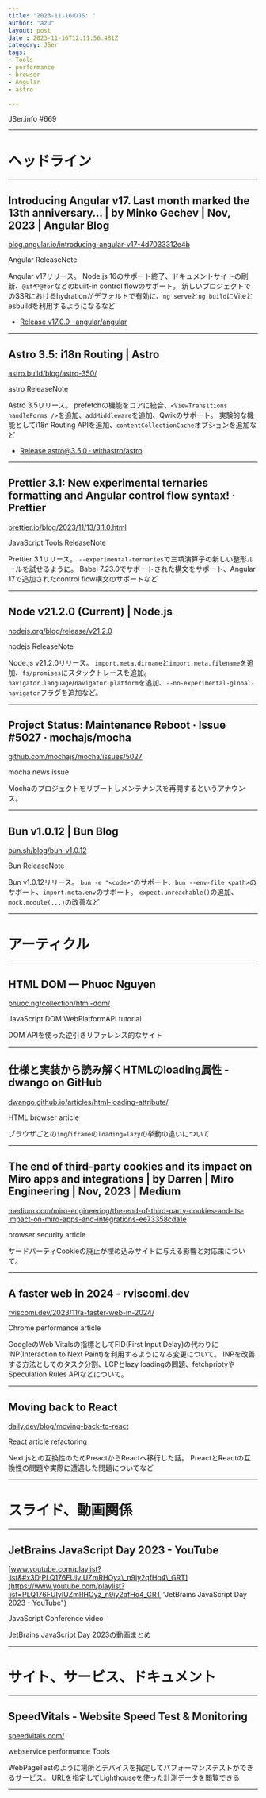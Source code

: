 ```yaml
---
title: "2023-11-16のJS: "
author: "azu"
layout: post
date : 2023-11-16T12:11:56.481Z
category: JSer
tags:
- Tools
- performance
- browser
- Angular
- astro

---
```


JSer.info #669

----

<h1 class="site-genre">ヘッドライン</h1>

----

## Introducing Angular v17. Last month marked the 13th anniversary… | by Minko Gechev | Nov, 2023 | Angular Blog
[blog.angular.io/introducing-angular-v17-4d7033312e4b](https://blog.angular.io/introducing-angular-v17-4d7033312e4b "Introducing Angular v17. Last month marked the 13th anniversary… | by Minko Gechev | Nov, 2023 | Angular Blog")
<p class="jser-tags jser-tag-icon"><span class="jser-tag">Angular</span> <span class="jser-tag">ReleaseNote</span></p>

Angular v17リリース。
Node.js 16のサポート終了、ドキュメントサイトの刷新、`@if`や`@for`などのbuilt-in control flowのサポート。
新しいプロジェクトでのSSRにおけるhydrationがデフォルトで有効に、`ng serve`と`ng build`にViteとesbuildを利用するようになるなど

- [Release v17.0.0 · angular/angular](https://github.com/angular/angular/releases/tag/17.0.0 "Release v17.0.0 · angular/angular")

----

## Astro 3.5: i18n Routing | Astro
[astro.build/blog/astro-350/](https://astro.build/blog/astro-350/ "Astro 3.5: i18n Routing | Astro")
<p class="jser-tags jser-tag-icon"><span class="jser-tag">astro</span> <span class="jser-tag">ReleaseNote</span></p>

Astro 3.5リリース。
prefetchの機能をコアに統合、`<ViewTransitions handleForms />`を追加、`addMiddleware`を追加、Qwikのサポート。
実験的な機能としてi18n Routing APIを追加、`contentCollectionCache`オプションを追加など

- [Release astro@3.5.0 · withastro/astro](https://github.com/withastro/astro/releases/tag/astro%403.5.0 "Release astro@3.5.0 · withastro/astro")

----

## Prettier 3.1: New experimental ternaries formatting and Angular control flow syntax! · Prettier
[prettier.io/blog/2023/11/13/3.1.0.html](https://prettier.io/blog/2023/11/13/3.1.0.html "Prettier 3.1: New experimental ternaries formatting and Angular control flow syntax! · Prettier")
<p class="jser-tags jser-tag-icon"><span class="jser-tag">JavaScript</span> <span class="jser-tag">Tools</span> <span class="jser-tag">ReleaseNote</span></p>

Prettier 3.1リリース。
`--experimental-ternaries`で三項演算子の新しい整形ルールを試せるように。
Babel 7.23.0でサポートされた構文をサポート、Angular 17で追加されたcontrol flow構文のサポートなど


----

## Node v21.2.0 (Current) | Node.js
[nodejs.org/blog/release/v21.2.0](https://nodejs.org/blog/release/v21.2.0 "Node v21.2.0 (Current) | Node.js")
<p class="jser-tags jser-tag-icon"><span class="jser-tag">nodejs</span> <span class="jser-tag">ReleaseNote</span></p>

Node.js v21.2.0リリース。
`import.meta.dirname`と`import.meta.filename`を追加、`fs/promises`にスタックトレースを追加。
`navigator.language`/`navigator.platform`を追加、`--no-experimental-global-navigator`フラグを追加など。


----

## Project Status: Maintenance Reboot · Issue #5027 · mochajs/mocha
[github.com/mochajs/mocha/issues/5027](https://github.com/mochajs/mocha/issues/5027 "Project Status: Maintenance Reboot · Issue #5027 · mochajs/mocha")
<p class="jser-tags jser-tag-icon"><span class="jser-tag">mocha</span> <span class="jser-tag">news</span> <span class="jser-tag">issue</span></p>

Mochaのプロジェクトをリブートしメンテナンスを再開するというアナウンス。


----

## Bun v1.0.12 | Bun Blog
[bun.sh/blog/bun-v1.0.12](https://bun.sh/blog/bun-v1.0.12 "Bun v1.0.12 | Bun Blog")
<p class="jser-tags jser-tag-icon"><span class="jser-tag">Bun</span> <span class="jser-tag">ReleaseNote</span></p>

Bun v1.0.12リリース。
`bun -e "<code>"`のサポート、`bun --env-file <path>`のサポート、`import.meta.env`のサポート。
`expect.unreachable()`の追加、`mock.module(...)`の改善など


----
<h1 class="site-genre">アーティクル</h1>

----

## HTML DOM — Phuoc Nguyen
[phuoc.ng/collection/html-dom/](https://phuoc.ng/collection/html-dom/ "HTML DOM — Phuoc Nguyen")
<p class="jser-tags jser-tag-icon"><span class="jser-tag">JavaScript</span> <span class="jser-tag">DOM</span> <span class="jser-tag">WebPlatformAPI</span> <span class="jser-tag">tutorial</span></p>

DOM APIを使った逆引きリファレンス的なサイト


----

## 仕様と実装から読み解くHTMLのloading属性 - dwango on GitHub
[dwango.github.io/articles/html-loading-attribute/](https://dwango.github.io/articles/html-loading-attribute/ "仕様と実装から読み解くHTMLのloading属性 - dwango on GitHub")
<p class="jser-tags jser-tag-icon"><span class="jser-tag">HTML</span> <span class="jser-tag">browser</span> <span class="jser-tag">article</span></p>

ブラウザごとの`img`/`iframe`の`loading=lazy`の挙動の違いについて


----

## The end of third-party cookies and its impact on Miro apps and integrations | by Darren | Miro Engineering | Nov, 2023 | Medium
[medium.com/miro-engineering/the-end-of-third-party-cookies-and-its-impact-on-miro-apps-and-integrations-ee73358cda1e](https://medium.com/miro-engineering/the-end-of-third-party-cookies-and-its-impact-on-miro-apps-and-integrations-ee73358cda1e "The end of third-party cookies and its impact on Miro apps and integrations | by Darren | Miro Engineering | Nov, 2023 | Medium")
<p class="jser-tags jser-tag-icon"><span class="jser-tag">browser</span> <span class="jser-tag">security</span> <span class="jser-tag">article</span></p>

サードパーティCookieの廃止が埋め込みサイトに与える影響と対応策について。


----

## A faster web in 2024 - rviscomi.dev
[rviscomi.dev/2023/11/a-faster-web-in-2024/](https://rviscomi.dev/2023/11/a-faster-web-in-2024/ "A faster web in 2024 - rviscomi.dev")
<p class="jser-tags jser-tag-icon"><span class="jser-tag">Chrome</span> <span class="jser-tag">performance</span> <span class="jser-tag">article</span></p>

GoogleのWeb Vitalsの指標としてFID(First Input Delay)の代わりにINP(Interaction to Next Paint)を利用するようになる変更について。
INPを改善する方法としてのタスク分割、LCPとlazy loadingの問題、fetchpriotyやSpeculation Rules APIなどについて。


----

## Moving back to React
[daily.dev/blog/moving-back-to-react](https://daily.dev/blog/moving-back-to-react "Moving back to React")
<p class="jser-tags jser-tag-icon"><span class="jser-tag">React</span> <span class="jser-tag">article</span> <span class="jser-tag">refactoring</span></p>

Next.jsとの互換性のためPreactからReactへ移行した話。
PreactとReactの互換性の問題や実際に遭遇した問題についてなど


----
<h1 class="site-genre">スライド、動画関係</h1>

----

## JetBrains JavaScript Day 2023 - YouTube
[www.youtube.com/playlist?list&#x3D;PLQ176FUIyIUZmRHOyz\_n9iy2qfHo4\_GRT](https://www.youtube.com/playlist?list=PLQ176FUIyIUZmRHOyz_n9iy2qfHo4_GRT "JetBrains JavaScript Day 2023 - YouTube")
<p class="jser-tags jser-tag-icon"><span class="jser-tag">JavaScript</span> <span class="jser-tag">Conference</span> <span class="jser-tag">video</span></p>

JetBrains JavaScript Day 2023の動画まとめ


----
<h1 class="site-genre">サイト、サービス、ドキュメント</h1>

----

## SpeedVitals - Website Speed Test &amp; Monitoring
[speedvitals.com/](https://speedvitals.com/ "SpeedVitals - Website Speed Test &amp; Monitoring")
<p class="jser-tags jser-tag-icon"><span class="jser-tag">webservice</span> <span class="jser-tag">performance</span> <span class="jser-tag">Tools</span></p>

WebPageTestのように場所とデバイスを指定してパフォーマンステストができるサービス。
URLを指定してLighthouseを使った計測データを閲覧できる


----
